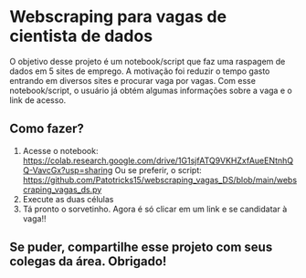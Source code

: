 # Webscraping para vagas de cientista de dados

O objetivo desse projeto é um notebook/script que faz uma raspagem de dados em 5 sites de emprego. A motivação foi reduzir o tempo gasto entrando em diversos sites e procurar vaga por vagas. Com esse notebook/script, o usuário já obtém algumas informações sobre a vaga e o link de acesso.

## Como fazer?

1. Acesse o notebook: https://colab.research.google.com/drive/1G1sjfATQ9VKHZxfAueENtnhQQ-VavcGx?usp=sharing
Ou se preferir, o script: https://github.com/Patotricks15/webscraping_vagas_DS/blob/main/webscraping_vagas_ds.py
2. Execute as duas células
3. Tá pronto o sorvetinho. Agora é só clicar em um link e se candidatar à vaga!!

## Se puder, compartilhe esse projeto com seus colegas da área. Obrigado!
